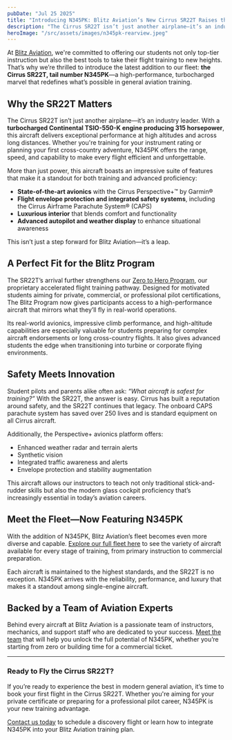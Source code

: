 ```yaml
---
pubDate: "Jul 25 2025"
title: "Introducing N345PK: Blitz Aviation’s New Cirrus SR22T Raises the Bar for Flight Training"
description: "The Cirrus SR22T isn’t just another airplane—it’s an industry leader. With a turbocharged Continental TSIO-550-K engine producing 315 horsepower, this aircraft delivers exceptional performance at high altitudes and across long distances. Whether you're training for your instrument rating or planning your first cross-country adventure, N345PK offers the range, speed, and capability to make every flight efficient and unforgettable."
heroImage: "/src/assets/images/n345pk-rearview.jpeg"
---
```


At [Blitz Aviation](/), we're committed to offering our students not only top-tier instruction but also the best tools to take their flight training to new heights. That’s why we’re thrilled to introduce the latest addition to our fleet: **the Cirrus SR22T, tail number N345PK**—a high-performance, turbocharged marvel that redefines what’s possible in general aviation training.

## Why the SR22T Matters

The Cirrus SR22T isn’t just another airplane—it’s an industry leader. With a **turbocharged Continental TSIO-550-K engine producing 315 horsepower**, this aircraft delivers exceptional performance at high altitudes and across long distances. Whether you're training for your instrument rating or planning your first cross-country adventure, N345PK offers the range, speed, and capability to make every flight efficient and unforgettable.

More than just power, this aircraft boasts an impressive suite of features that make it a standout for both training and advanced proficiency:

- **State-of-the-art avionics** with the Cirrus Perspective+™ by Garmin®
- **Flight envelope protection and integrated safety systems**, including the Cirrus Airframe Parachute System® (CAPS)
- **Luxurious interior** that blends comfort and functionality
- **Advanced autopilot and weather display** to enhance situational awareness

This isn’t just a step forward for Blitz Aviation—it’s a leap.

## A Perfect Fit for the Blitz Program

The SR22T’s arrival further strengthens our [Zero to Hero Program](/the-blitz-program/), our proprietary accelerated flight training pathway. Designed for motivated students aiming for private, commercial, or professional pilot certifications, The Blitz Program now gives participants access to a high-performance aircraft that mirrors what they’ll fly in real-world operations.

Its real-world avionics, impressive climb performance, and high-altitude capabilities are especially valuable for students preparing for complex aircraft endorsements or long cross-country flights. It also gives advanced students the edge when transitioning into turbine or corporate flying environments.

## Safety Meets Innovation

Student pilots and parents alike often ask: _“What aircraft is safest for training?”_ With the SR22T, the answer is easy. Cirrus has built a reputation around safety, and the SR22T continues that legacy. The onboard CAPS parachute system has saved over 250 lives and is standard equipment on all Cirrus aircraft.

Additionally, the Perspective+ avionics platform offers:

- Enhanced weather radar and terrain alerts
- Synthetic vision
- Integrated traffic awareness and alerts
- Envelope protection and stability augmentation

This aircraft allows our instructors to teach not only traditional stick-and-rudder skills but also the modern glass cockpit proficiency that’s increasingly essential in today’s aviation careers.

## Meet the Fleet—Now Featuring N345PK

With the addition of N345PK, Blitz Aviation’s fleet becomes even more diverse and capable. [Explore our full fleet here](/about/our-fleet/) to see the variety of aircraft available for every stage of training, from primary instruction to commercial preparation.

Each aircraft is maintained to the highest standards, and the SR22T is no exception. N345PK arrives with the reliability, performance, and luxury that makes it a standout among single-engine aircraft.

## Backed by a Team of Aviation Experts

Behind every aircraft at Blitz Aviation is a passionate team of instructors, mechanics, and support staff who are dedicated to your success. [Meet the team](/about/our-team/) that will help you unlock the full potential of N345PK, whether you’re starting from zero or building time for a commercial ticket.

---

### Ready to Fly the Cirrus SR22T?

If you’re ready to experience the best in modern general aviation, it’s time to book your first flight in the Cirrus SR22T. Whether you're aiming for your private certificate or preparing for a professional pilot career, N345PK is your new training advantage.

[Contact us today](#contactUs) to schedule a discovery flight or learn how to integrate N345PK into your Blitz Aviation training plan.
